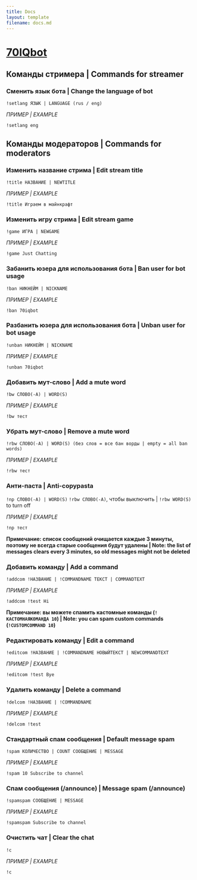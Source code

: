 ```yaml
---
title: Docs
layout: template
filename: docs.md
---
```


# [70IQbot](https://www.twitch.tv/70iqbot)

## Команды стримера | Commands for streamer

### Сменить язык бота | Change the language of bot
`!setlang ЯЗЫК | LANGUAGE (rus / eng)`

*ПРИМЕР | EXAMPLE*
```
!setlang eng
```

## Команды модераторов | Commands for moderators

### Изменить название стрима | Edit stream title
`!title НАЗВАНИЕ | NEWTITLE`

*ПРИМЕР | EXAMPLE*
```
!title Играем в майнкрафт
```

### Изменить игру стрима | Edit stream game
`!game ИГРА | NEWGAME`

*ПРИМЕР | EXAMPLE*
```
!game Just Chatting
```

### Забанить юзера для использования бота | Ban user for bot usage
`!ban НИКНЕЙМ | NICKNAME`

*ПРИМЕР | EXAMPLE*
```
!ban 70iqbot
```

### Разбанить юзера для использования бота | Unban user for bot usage
`!unban НИКНЕЙМ | NICKNAME`

*ПРИМЕР | EXAMPLE*
```
!unban 70iqbot
```

### Добавить мут-слово | Add a mute word
`!bw СЛОВО(-А) | WORD(S)`

*ПРИМЕР | EXAMPLE*
```
!bw тест
```

### Убрать мут-слово | Remove a mute word
`!rbw СЛОВО(-А) | WORD(S) (без слов = все бан ворды | empty = all ban words)`

*ПРИМЕР | EXAMPLE*
```
!rbw тест
```

### Анти-паста | Anti-copypasta
`!np СЛОВО(-А) | WORD(S)`
```!rbw СЛОВО(-А)```, чтобы выключить | ```!rbw WORD(S)``` to turn off

*ПРИМЕР | EXAMPLE*
```
!np тест
```
**Примечание: список сообщений очищается каждые 3 минуты, поэтому не всегда старые сообщения будут удалены | Note: the list of messages clears every 3 minutes, so old messages might not be deleted**

### Добавить команду | Add a command
`!addcom !НАЗВАНИЕ | !COMMANDNAME ТЕКСТ | COMMANDTEXT`

*ПРИМЕР | EXAMPLE*
```
!addcom !test Hi
```
**Примечание: вы можете спамить кастомные команды (```!КАСТОМНАЯКОМАНДА 10```) | Note: you can spam custom commands (```!CUSTOMCOMMAND 10```)**

### Редактировать команду | Edit a command
`!editcom !НАЗВАНИЕ | !COMMANDNAME НОВЫЙТЕКСТ | NEWCOMMANDTEXT`

*ПРИМЕР | EXAMPLE*
```
!editcom !test Bye
```

### Удалить команду | Delete a command
`!delcom !НАЗВАНИЕ | !COMMANDNAME`

*ПРИМЕР | EXAMPLE*
```
!delcom !test
```

### Стандартный спам сообщения | Default message spam
`!spam КОЛИЧЕСТВО | COUNT СООБЩЕНИЕ | MESSAGE`

*ПРИМЕР | EXAMPLE*
```
!spam 10 Subscribe to channel
```

### Спам сообщения (/announce) | Message spam (/announce)
`!spamspam СООБЩЕНИЕ | MESSAGE`

*ПРИМЕР | EXAMPLE*
```
!spamspam Subscribe to channel
```

### Очистить чат | Clear the chat
`!c`

*ПРИМЕР | EXAMPLE*
```
!c
```
